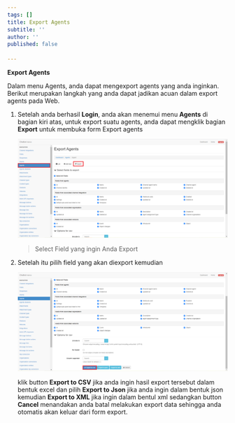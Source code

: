 ```yaml
---
tags: []
title: Export Agents
subtitle: ''
author: ''
published: false

---
```

**Export Agents**

Dalam menu Agents, anda dapat mengexport agents yang anda inginkan. Berikut merupakan langkah yang anda dapat jadikan acuan dalam export agents pada Web.

1. Setelah anda berhasil **Login**, anda akan menemui menu **Agents** di bagian kiri atas, untuk export suatu agents, anda dapat mengklik bagian **Export** untuk membuka form Export agents

   ![](/uploads/agents2.PNG)

   > Select Field yang ingin Anda Export
2. Setelah itu pilih field yang akan diexport kemudian

   ![](/uploads/agents3.PNG)

   klik button **Export to CSV** jika anda ingin hasil export tersebut dalam bentuk excel dan pilih **Export to Json** jika anda ingin dalam bentuk json kemudian **Export to XML** jika ingin dalam bentul xml sedangkan button **Cancel** menandakan anda batal melakukan export data sehingga anda otomatis akan keluar dari form export.